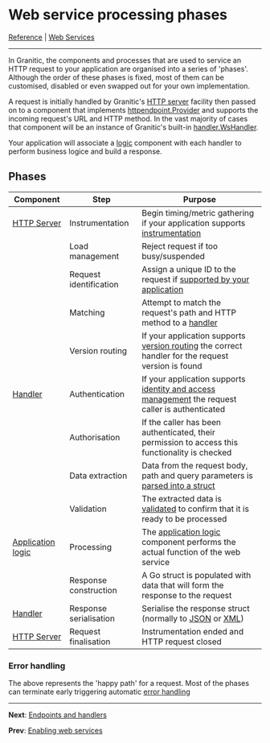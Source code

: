 # Web service processing phases

[Reference](README.md) | [Web Services](ws-index.md)

---

In Granitic, the components and processes that are used to service an HTTP request to your application are organised 
into a series of 'phases'.  Although the order of these phases is fixed, most of them can be customised, disabled 
or even swapped out for your own implementation.

A request is initially handled by Granitic's [HTTP server](fac-http-server.md) facility then passed on to a component
that implements [httpendpoint.Provider](https://godoc.org/github.com/graniticio/granitic/v2/httpendpoint#Provider) and
supports the incoming request's URL and HTTP method. In the vast majority of cases that component will be an instance of
Granitic's built-in [handler.WsHandler](https://godoc.org/github.com/graniticio/granitic/v2/ws/handler#WsHandler).

Your application will associate a [logic](ws-logic.md) component with each handler to perform business logice and build
a response.

## Phases


| Component        | Step           | Purpose  |
| ------------- |-------------| -----|
| [HTTP Server](https://godoc.org/github.com/graniticio/granitic/v2/facility/httpserver#HTTPServer)| Instrumentation | Begin timing/metric gathering if your application supports [instrumentation](ws-instrumentation.md) |
| | Load management      |   Reject request if too busy/suspended |
| | Request identification      | Assign a unique ID to the request if [supported by your application](ws-identity.md) |
| | Matching| Attempt to match the request's path and HTTP method to a [handler](ws-handlers.md) |
| | Version routing | If your application supports [version routing](ws-versions.md) the correct handler for the request version is found|
| [Handler](https://godoc.org/github.com/graniticio/granitic/v2/ws/handler#WsHandler) | Authentication | If your application supports [identity and access management](ws-iam.md) the request caller is authenticated
| | Authorisation| If the caller has been authenticated, their permission to access this functionality is checked|
| | Data extraction | Data from the request body, path and query parameters is [parsed into a struct](ws-capture.md)|
| | Validation | The extracted data is [validated](ws-validate.md) to confirm that it is ready to be processed|
| [Application logic](ws-logic.md) | Processing | The [application logic](ws-logic.md) component performs the actual function of the web service |
| | Response construction | A Go struct is populated with data that will form the response to the request |
| [Handler](https://godoc.org/github.com/graniticio/granitic/v2/ws/handler#WsHandler) | Response serialisation| Serialise the response struct (normally to [JSON](fac-json-ws.md) or [XML](fac-xml-ws.md)) |
| [HTTP Server](https://godoc.org/github.com/graniticio/granitic/v2/facility/httpserver#HTTPServer) | Request finalisation | Instrumentation ended and HTTP request closed|

### Error handling

The above represents the 'happy path' for a request. Most of the phases can terminate early triggering automatic [error handling](ws-error.md)

---
**Next**: [Endpoints and handlers](ws-handlers.md)

**Prev**: [Enabling web services](ws-enable.md)